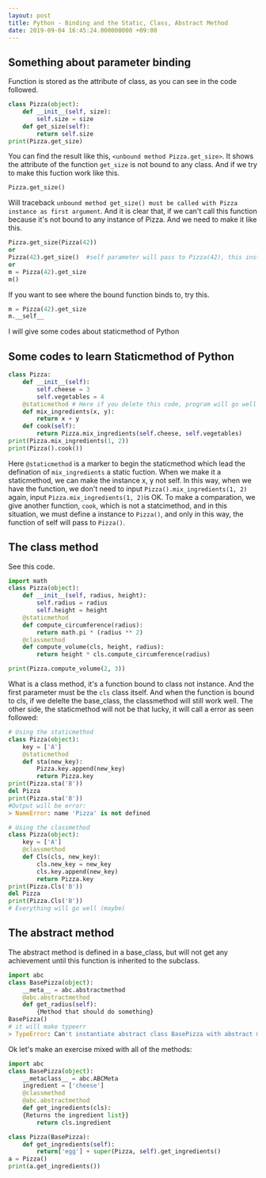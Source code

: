 ```yaml
---
layout: post
title: Python - Binding and the Static, Class, Abstract Method 
date: 2019-09-04 16:45:24.000000000 +09:00
---
```

## Something about parameter binding
Function is stored as the attribute of class, as you can see in the code followed.
```python
class Pizza(object):
    def __init__(self, size):
        self.size = size
    def get_size(self):
        return self.size
print(Pizza.get_size)
```
You can find the result like this, `<unbound method Pizza.get_size>`. It shows the attribute of the function `get_size` is not bound to any class. And if we try to make this fuction work like this.
```python
Pizza.get_size() 
```
Will traceback `unbound method get_size() must be called with Pizza instance as first argument`. And it is clear that, if we can't call this function because it's not bound to any instance of Pizza. And we need to make it like this.
```python
Pizza.get_size(Pizza(42))
or
Pizza(42).get_size()  #self parameter will pass to Pizza(42), this instance
or
m = Pizza(42).get_size
m()
```
If you want to see where the bound function binds to, try this.
```python
m = Pizza(42).get_size
m.__self__
```
I will give some codes about staticmethod of Python
## Some codes to learn Staticmethod of Python
```python
class Pizza:
    def __init__(self):
        self.cheese = 3
        self.vegetables = 4
    @staticmethod # Here if you delete this code, program will go well too, because it runs as dynamic method
    def mix_ingredients(x, y):
        return x + y
    def cook(self):
        return Pizza.mix_ingredients(self.cheese, self.vegetables)
print(Pizza.mix_ingredients(1, 2))
print(Pizza().cook())
```
Here `@staticmethod` is a marker to begin the staticmethod which lead the defination of `mix_ingredients` a static fuction. When we make it a staticmethod, we can make the instance x, y not self. In this way, when we have the function, we don't need to input `Pizza().mix_ingredients(1, 2)` again, input `Pizza.mix_ingredients(1, 2)`is OK. To make a comparation, we give another function, `cook`, which is not a statcimethod, and in this situation, we must define a instance to `Pizza()`, and only in this way, the function of self will pass to `Pizza()`.

## The class method
See this code.
```python
import math
class Pizza(object):
    def __init__(self, radius, height):
        self.radius = radius
        self.height = height
    @staticmethod
    def compute_circumference(radius):
        return math.pi * (radius ** 2)
    @classmethod
    def compute_volume(cls, height, radius):
        return height * cls.compute_circumference(radius)

print(Pizza.compute_volume(2, 3))
```
What is a class method, it's a function bound to class not instance. And the first parameter must be the `cls` class itself. And when the function is bound to cls, if we delelte the base_class, the classmethod will still work well. The other side, the staticmethod will not be that lucky, it will call a error as seen followed:
```python
# Using the staticmethod
class Pizza(object):
    key = ['A']
    @staticmethod
    def sta(new_key):
        Pizza.key.append(new_key)
        return Pizza.key
print(Pizza.sta('B'))
del Pizza
print(Pizza.sta('B'))
#Output will be error:  
> NameError: name 'Pizza' is not defined

# Using the classmethod
class Pizza(object):
    key = ['A']
    @classmethod
    def Cls(cls, new_key):
        cls.new_key = new_key
        cls.key.append(new_key)
        return Pizza.key
print(Pizza.Cls('B'))
del Pizza
print(Pizza.Cls('B'))
# Everything will go well (maybe)
```
## The abstract method
The abstract method is defined in a base_class, but will not get any achievement until this function is inherited to the subclass.
```python
import abc
class BasePizza(object):
    __meta__ = abc.abstractmethod
    @abc.abstractmethod
    def get_radius(self):
        {Method that should do something}
BasePizza()
# it will make typeerr
> TypeError: Can't instantiate abstract class BasePizza with abstract mehtods get_radius
```
Ok let's make an exercise mixed with all of the methods:
```python
import abc
class BasePizza(object):
    __metaclass__ = abc.ABCMeta
    ingredient = ['cheese']
    @classmethod
    @abc.abstractmethod
    def get_ingredients(cls):
    {Returns the ingredient list}}
        return cls.ingredient

class Pizza(BasePizza):
    def get_ingredients(self):
        return['egg'] + super(Pizza, self).get_ingredients()
a = Pizza()
print(a.get_ingredients())
```




